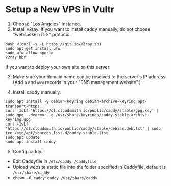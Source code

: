Setup a New VPS in Vultr
========================

1. Choose "Los Angeles" instance.
2. Install v2ray.
    If you want to install caddy manually, do not choose "websocket+TLS" protocol.
``` shell
bash <(curl -s -L https://git.io/v2ray.sh)
sudo apt-get install ufw
sudo ufw allow <port>
v2ray bbr
```

If you want to deploy your own site on this server:

3. Make sure your domain name can be resolved to the server's IP address
    (Add `a` and `www` records in your "DNS management website".)

4. Install caddy manually.
``` shell
sudo apt install -y debian-keyring debian-archive-keyring apt-transport-https
curl -1sLf 'https://dl.cloudsmith.io/public/caddy/stable/gpg.key' | sudo gpg --dearmor -o /usr/share/keyrings/caddy-stable-archive-keyring.gpg
curl -1sLf 'https://dl.cloudsmith.io/public/caddy/stable/debian.deb.txt' | sudo tee /etc/apt/sources.list.d/caddy-stable.list
sudo apt update
sudo apt install caddy
```
5. Config caddy:
 - Edit Caddyfile in `/etc/caddy /Caddyfile`
 - Upload website static file into the folder specified in Caddyfile, default
 is `/usr/share/caddy`
 - `chown -R caddy:caddy /usr/share/caddy`
